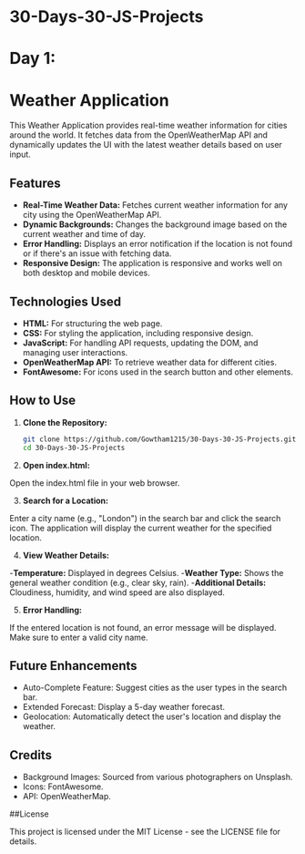 # 30-Days-30-JS-Projects

# Day 1:

# Weather Application

This Weather Application provides real-time weather information for cities around the world. It fetches data from the OpenWeatherMap API and dynamically updates the UI with the latest weather details based on user input.

## Features

- **Real-Time Weather Data:** Fetches current weather information for any city using the OpenWeatherMap API.
- **Dynamic Backgrounds:** Changes the background image based on the current weather and time of day.
- **Error Handling:** Displays an error notification if the location is not found or if there's an issue with fetching data.
- **Responsive Design:** The application is responsive and works well on both desktop and mobile devices.

## Technologies Used

- **HTML:** For structuring the web page.
- **CSS:** For styling the application, including responsive design.
- **JavaScript:** For handling API requests, updating the DOM, and managing user interactions.
- **OpenWeatherMap API:** To retrieve weather data for different cities.
- **FontAwesome:** For icons used in the search button and other elements.

## How to Use

1. **Clone the Repository:**
   ```bash
   git clone https://github.com/Gowtham1215/30-Days-30-JS-Projects.git
   cd 30-Days-30-JS-Projects
   
2. **Open index.html:**
   
Open the index.html file in your web browser.

3. **Search for a Location:**
   
Enter a city name (e.g., "London") in the search bar and click the search icon. The application will display the current weather for the specified location.

4. **View Weather Details:**
 
-**Temperature:** Displayed in degrees Celsius.
-**Weather Type:** Shows the general weather condition (e.g., clear sky, rain).
-**Additional Details:** Cloudiness, humidity, and wind speed are also displayed.

5. **Error Handling:**
   
If the entered location is not found, an error message will be displayed. Make sure to enter a valid city name.

## Future Enhancements

- Auto-Complete Feature: Suggest cities as the user types in the search bar.
- Extended Forecast: Display a 5-day weather forecast.
- Geolocation: Automatically detect the user's location and display the weather.
  
## Credits

- Background Images: Sourced from various photographers on Unsplash.
- Icons: FontAwesome.
- API: OpenWeatherMap.
  
##License

This project is licensed under the MIT License - see the LICENSE file for details.
